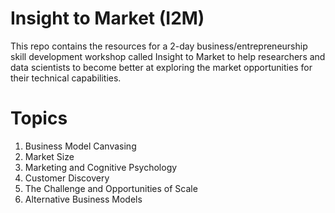 # Insight to Market (I2M) 

This repo contains the resources for a 2-day business/entrepreneurship skill development workshop called Insight to Market to help researchers and data scientists to become better at exploring the market opportunities for their technical capabilities. 


# Topics 

1. Business Model Canvasing
2. Market Size
3. Marketing and Cognitive Psychology 
4. Customer Discovery 
5. The Challenge and Opportunities of Scale
6. Alternative Business Models


